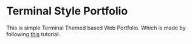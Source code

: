 # Terminal Style Portfolio

This is simple Terminal Themed based Web Portfolio. Which is made by following [this](https://anirudhpanda.hashnode.dev/terminal-themed-portfolio) tutorial.

